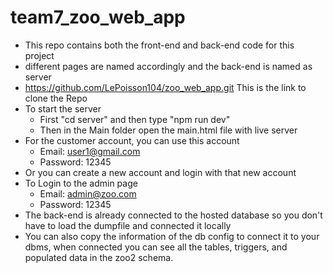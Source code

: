 # team7_zoo_web_app

- This repo contains both the front-end and back-end code for this project
- different pages are named accordingly and the back-end is named as server
- https://github.com/LePoisson104/zoo_web_app.git This is the link to clone the Repo
- To start the server
  - First "cd server" and then type "npm run dev"
  - Then in the Main folder open the main.html file with live server
- For the customer account, you can use this account
  - Email: user1@gmail.com
  - Password: 12345
- Or you can create a new account and login with that new account
- To Login to the admin page
  - Email: admin@zoo.com
  - Password: 12345
- The back-end is already connected to the hosted database so you don't have to load the dumpfile and connected it locally
- You can also copy the information of the db config to connect it to your dbms, when connected you can see all the tables, triggers, and populated data in the zoo2 schema.
